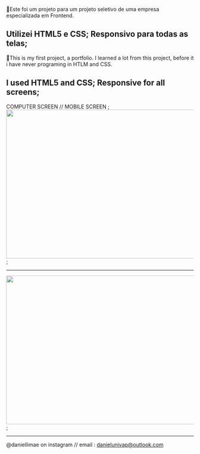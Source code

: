 📢Este foi um projeto para um projeto seletivo de uma empresa especializada em Frontend.

Utilizei HTML5 e CSS;
Responsivo para todas as telas;
---------------------------------------------------

📢This is my first project, a portfolio.
I learned a lot from this project, before it i have never programing in HTLM and CSS.

I used HTML5 and CSS;
Responsive for all screens;
-----------------------------------------------

COMPUTER SCREEN // MOBILE SCREEN ;
<img src="https://media.giphy.com/media/G1cZjz5xhvF0As9AlS/giphy.gif" width="800" height="400" />;

-----------------------------------------------------

<img src="https://media.giphy.com/media/5U2iiDTawxVCgjE4UJ/giphy.gif" width="800" height="400" />;

--------------------------------------------------


@daniellimae on instagram //
email : danielunivap@outlook.com
